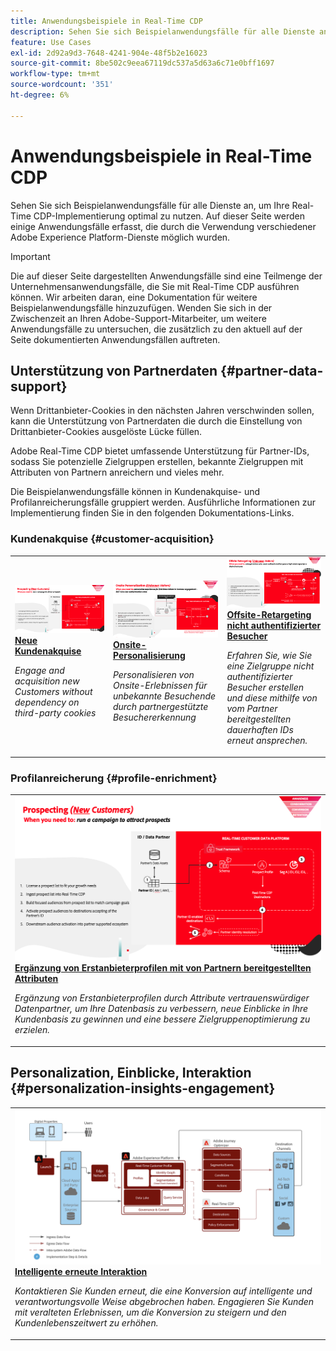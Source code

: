 ```yaml
---
title: Anwendungsbeispiele in Real-Time CDP
description: Sehen Sie sich Beispielanwendungsfälle für alle Dienste an, um Ihre Real-Time CDP-Implementierung optimal zu nutzen.
feature: Use Cases
exl-id: 2d92a9d3-7648-4241-904e-48f5b2e16023
source-git-commit: 8be502c9eea67119dc537a5d63a6c71e0bff1697
workflow-type: tm+mt
source-wordcount: '351'
ht-degree: 6%

---
```


# Anwendungsbeispiele in Real-Time CDP

Sehen Sie sich Beispielanwendungsfälle für alle Dienste an, um Ihre Real-Time CDP-Implementierung optimal zu nutzen. Auf dieser Seite werden einige Anwendungsfälle erfasst, die durch die Verwendung verschiedener Adobe Experience Platform-Dienste möglich wurden.

>[!IMPORTANT]
>
>Die auf dieser Seite dargestellten Anwendungsfälle sind eine Teilmenge der Unternehmensanwendungsfälle, die Sie mit Real-Time CDP ausführen können. Wir arbeiten daran, eine Dokumentation für weitere Beispielanwendungsfälle hinzuzufügen. Wenden Sie sich in der Zwischenzeit an Ihren Adobe-Support-Mitarbeiter, um weitere Anwendungsfälle zu untersuchen, die zusätzlich zu den aktuell auf der Seite dokumentierten Anwendungsfällen auftreten.

## Unterstützung von Partnerdaten {#partner-data-support}

Wenn Drittanbieter-Cookies in den nächsten Jahren verschwinden sollen, kann die Unterstützung von Partnerdaten die durch die Einstellung von Drittanbieter-Cookies ausgelöste Lücke füllen.

Adobe Real-Time CDP bietet umfassende Unterstützung für Partner-IDs, sodass Sie potenzielle Zielgruppen erstellen, bekannte Zielgruppen mit Attributen von Partnern anreichern und vieles mehr.

Die Beispielanwendungsfälle können in Kundenakquise- und Profilanreicherungsfälle gruppiert werden. Ausführliche Informationen zur Implementierung finden Sie in den folgenden Dokumentations-Links.

### Kundenakquise {#customer-acquisition}

<table style="margin-top: 0 !important">
<tr>
  <td>
    <a href="../partner-data/prospecting.md">
      <img alt="Engage und Akquisition neuer Kunden ohne Abhängigkeit von Drittanbieter-Cookies" src="/help/rtcdp/assets/partner-data/prospecting/prospecting-use-case-overview.png" />
    </a>
    <div>
      <a href="../partner-data/prospecting.md">
    <strong>Neue Kundenakquise</strong>
    </a>
    </div>
    <p>
    <em>Engage and acquisition new Customers without dependency on third-party cookies</em>
    <p>
  </td>
  <td>
    <a href="../partner-data/onsite-personalization.md">
      <img alt="Personalisieren von Onsite-Erlebnissen für unbekannte Besucher mithilfe der von Partnern unterstützten Besuchererkennung" src="/help/rtcdp/assets/partner-data/onsite-personalization/onsite-personalization-overview.png" />
    </a>
    <div>
      <a href="../partner-data/onsite-personalization.md">
    <strong>Onsite-Personalisierung</strong>
    </a>
    </div>
    <p>
    <em>Personalisieren von Onsite-Erlebnissen für unbekannte Besuchende durch partnergestützte Besuchererkennung</em>
    <p>
  </td>
  <td>
    <a href="../partner-data/offsite-retargeting.md">
      <img alt="Erfahren Sie, wie Sie eine Zielgruppe nicht authentifizierter Besucher erstellen und diese mithilfe von durch Partner bereitgestellten dauerhaften IDs erneut ansprechen." src="../assets/offsite-retargeting/header.png" />
    </a>
    <div>
      <a href="../partner-data/offsite-retargeting.md">
    <strong>Offsite-Retargeting nicht authentifizierter Besucher</strong>
    </a>
    </div>
    <p>
    <em>Erfahren Sie, wie Sie eine Zielgruppe nicht authentifizierter Besucher erstellen und diese mithilfe von vom Partner bereitgestellten dauerhaften IDs erneut ansprechen.</em>
    <p>
  </td>
  </tr>
  </table>

### Profilanreicherung {#profile-enrichment}

<table style="margin-top: 0 !important">
<tr>
  <td>
    <a href="../partner-data/supplement-first-party-profiles.md">
      <img alt="Ergänzen von Erstanbieterprofilen mit von Partnern bereitgestellten Attributen" src="/help/rtcdp/assets/partner-data/prospecting/prospecting-use-case-overview.png" />
    </a>
    <div>
      <a href="../partner-data/supplement-first-party-profiles.md">
    <strong> Ergänzung von Erstanbieterprofilen mit von Partnern bereitgestellten Attributen</strong>
    </a>
    </div>
    <p>
    <em> Ergänzung von Erstanbieterprofilen durch Attribute vertrauenswürdiger Datenpartner, um Ihre Datenbasis zu verbessern, neue Einblicke in Ihre Kundenbasis zu gewinnen und eine bessere Zielgruppenoptimierung zu erzielen.</em>
    <p>
  </td>
  </tr>
  </table>

## Personalization, Einblicke, Interaktion {#personalization-insights-engagement}

<table style="margin-top: 0 !important">
<tr>
  <td>
    <a href="/help/rtcdp/use-case-guides/intelligent-re-engagement/intelligent-re-engagement.md">
      <img alt="Ergänzen von Erstanbieterprofilen mit von Partnern bereitgestellten Attributen" src="/help/rtcdp/use-case-guides/intelligent-re-engagement/images/step-by-step.png" />
    </a>
    <div>
      <a href="../partner-data/prospecting.md">
    <strong>Intelligente erneute Interaktion</strong>
    </a>
    </div>
    <p>
    <em>Kontaktieren Sie Kunden erneut, die eine Konversion auf intelligente und verantwortungsvolle Weise abgebrochen haben. Engagieren Sie Kunden mit veralteten Erlebnissen, um die Konversion zu steigern und den Kundenlebenszeitwert zu erhöhen.</em>
    <p>
  </td>
  </tr>
  </table>
